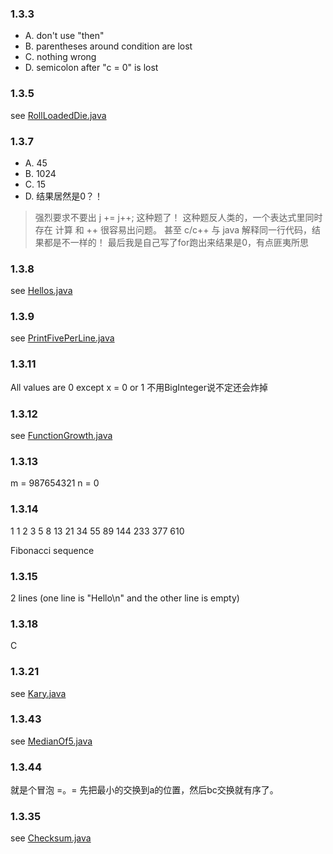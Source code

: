 ### 1.3.3
- A.  don't use "then"
- B.  parentheses around condition are lost
- C.  nothing wrong
- D.  semicolon after "c = 0" is lost

### 1.3.5
see [RollLoadedDie.java](RollLoadedDie.java)

### 1.3.7
- A.  45
- B.  1024
- C.  15
- D.  结果居然是0？！
> 强烈要求不要出 j += j++; 这种题了！
这种题反人类的，一个表达式里同时存在 计算 和 ++ 很容易出问题。
甚至 c/c++ 与 java 解释同一行代码，结果都是不一样的！
最后我是自己写了for跑出来结果是0，有点匪夷所思

### 1.3.8
see [Hellos.java](Hellos.java)

### 1.3.9
see [PrintFivePerLine.java](PrintFivePerLine.java)

### 1.3.11
All values are 0 except x = 0 or 1
不用BigInteger说不定还会炸掉

### 1.3.12
see [FunctionGrowth.java](FunctionGrowth.java)

### 1.3.13
m = 987654321
n = 0

### 1.3.14
1 1 2 3 5 8 13 21 34 55 89 144 233 377 610

Fibonacci sequence

### 1.3.15
2 lines (one line is "Hello\n" and the other line is empty)

### 1.3.18
C

### 1.3.21
see [Kary.java](Kary.java)

### 1.3.43
see [MedianOf5.java](MedianOf5.java)

### 1.3.44
就是个冒泡 =。=
先把最小的交换到a的位置，然后bc交换就有序了。

### 1.3.35
see [Checksum.java](Checksum.java)

